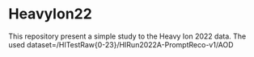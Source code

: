 # HeavyIon22
This repository present a simple study to the Heavy Ion 2022 data.
The used dataset=/HITestRaw{0-23}/HIRun2022A-PromptReco-v1/AOD
